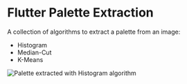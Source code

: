 # Flutter Palette Extraction

A collection of algorithms to extract a palette from an image:
 
 - Histogram
 - Median-Cut
 - K-Means

![Palette extracted with Histogram algorithm](https://i.ibb.co/f9dGtYk/histogram.png)
